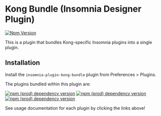 # Kong Bundle (Insomnia Designer Plugin)

[![Npm Version](https://img.shields.io/npm/v/insomnia-plugin-kong-bundle.svg)](https://www.npmjs.com/package/insomnia-plugin-kong-bundle)

This is a plugin that bundles Kong-specific Insomnia plugins into a single plugin.

## Installation

Install the `insomnia-plugin-kong-bundle` plugin from Preferences > Plugins.

The plugins bundled within this plugin are:

[![npm (prod) dependency version](https://img.shields.io/npm/dependency-version/insomnia-plugin-kong-bundle/insomnia-plugin-kong-portal)](https://www.npmjs.com/package/insomnia-plugin-kong-portal)
[![npm (prod) dependency version](https://img.shields.io/npm/dependency-version/insomnia-plugin-kong-bundle/insomnia-plugin-kong-declarative-config)](https://www.npmjs.com/package/insomnia-plugin-kong-declarative-config)
[![npm (prod) dependency version](https://img.shields.io/npm/dependency-version/insomnia-plugin-kong-bundle/insomnia-plugin-kong-kubernetes-config)](https://www.npmjs.com/package/insomnia-plugin-kong-kubernetes-config)

See usage documentation for each plugin by clicking the links above!
